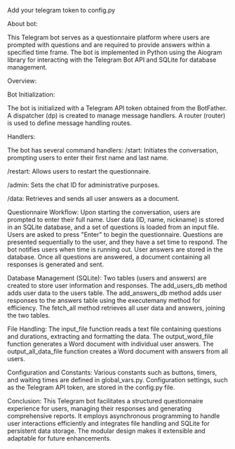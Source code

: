 Add your telegram token to config.py

About bot:


This Telegram bot serves as a questionnaire platform where users are prompted with questions and are required to provide answers within a specified time frame. 
The bot is implemented in Python using the Aiogram library for interacting with the Telegram Bot API and SQLite for database management.

Overview:

Bot Initialization:

The bot is initialized with a Telegram API token obtained from the BotFather.
A dispatcher (dp) is created to manage message handlers.
A router (router) is used to define message handling routes.

Handlers:

The bot has several command handlers:
/start: Initiates the conversation, prompting users to enter their first name and last name.

/restart: Allows users to restart the questionnaire.

/admin: Sets the chat ID for administrative purposes.

/data: Retrieves and sends all user answers as a document.

Questionnaire Workflow:
Upon starting the conversation, users are prompted to enter their full name.
User data (ID, name, nickname) is stored in an SQLite database, and a set of questions is loaded from an input file.
Users are asked to press "Enter" to begin the questionnaire.
Questions are presented sequentially to the user, and they have a set time to respond.
The bot notifies users when time is running out.
User answers are stored in the database.
Once all questions are answered, a document containing all responses is generated and sent.

Database Management (SQLite):
Two tables (users and answers) are created to store user information and responses.
The add_users_db method adds user data to the users table.
The add_answers_db method adds user responses to the answers table using the executemany method for efficiency.
The fetch_all method retrieves all user data and answers, joining the two tables.

File Handling:
The input_file function reads a text file containing questions and durations, extracting and formatting the data.
The output_word_file function generates a Word document with individual user answers.
The output_all_data_file function creates a Word document with answers from all users.

Configuration and Constants:
Various constants such as buttons, timers, and waiting times are defined in global_vars.py.
Configuration settings, such as the Telegram API token, are stored in the config.py file.

Conclusion:
This Telegram bot facilitates a structured questionnaire experience for users, managing their responses and generating comprehensive reports. 
It employs asynchronous programming to handle user interactions efficiently and integrates file handling and SQLite for persistent data storage. 
The modular design makes it extensible and adaptable for future enhancements.
